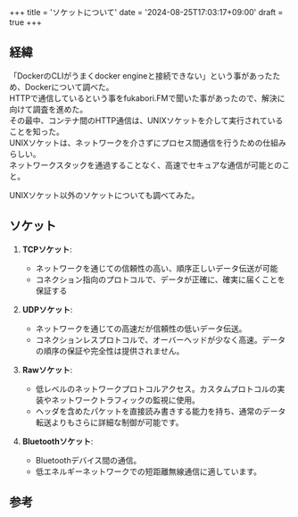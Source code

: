 +++
title = 'ソケットについて'
date = '2024-08-25T17:03:17+09:00'
draft = true
+++

## 経緯

「DockerのCLIがうまくdocker engineと接続できない」という事があったため、Dockerについて調べた。  
HTTPで通信しているという事をfukabori.FMで聞いた事があったので、解決に向けて調査を進めた。  
その最中、コンテナ間のHTTP通信は、UNIXソケットを介して実行されていることを知った。  
UNIXソケットは、ネットワークを介さずにプロセス間通信を行うための仕組みらしい。  
ネットワークスタックを通過することなく、高速でセキュアな通信が可能とのこと。  

UNIXソケット以外のソケットについても調べてみた。

## ソケット

1. **TCPソケット**:
   - ネットワークを通じての信頼性の高い、順序正しいデータ伝送が可能
   - コネクション指向のプロトコルで、データが正確に、確実に届くことを保証する

2. **UDPソケット**:
   - ネットワークを通じての高速だが信頼性の低いデータ伝送。
   - コネクションレスプロトコルで、オーバーヘッドが少なく高速。データの順序の保証や完全性は提供されません。

3. **Rawソケット**:
   - 低レベルのネットワークプロトコルアクセス。カスタムプロトコルの実装やネットワークトラフィックの監視に使用。
   - ヘッダを含めたパケットを直接読み書きする能力を持ち、通常のデータ転送よりもさらに詳細な制御が可能です。

4. **Bluetoothソケット**:
   - Bluetoothデバイス間の通信。
   - 低エネルギーネットワークでの短距離無線通信に適しています。

## 参考
